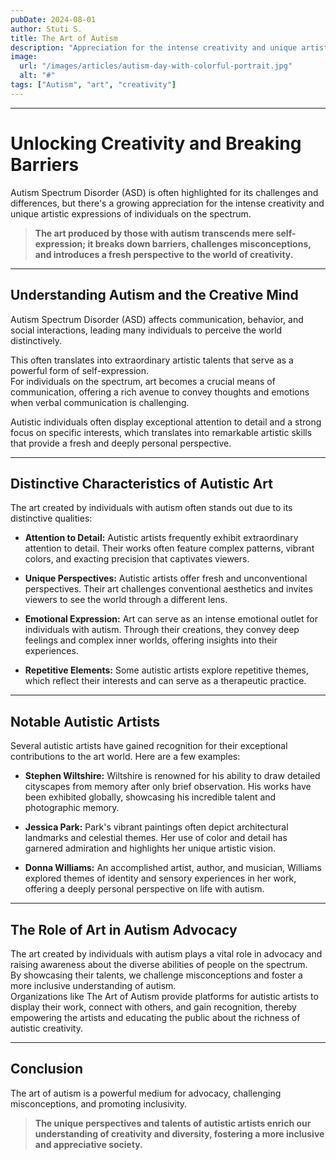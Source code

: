 ```yaml
---
pubDate: 2024-08-01
author: Stuti S.
title: The Art of Autism
description: "Appreciation for the intense creativity and unique artistic expressions of individuals on the spectrum."
image:
  url: "/images/articles/autism-day-with-colorful-portrait.jpg"
  alt: "#"
tags: ["Autism", "art", "creativity"]
---
```


***
# Unlocking Creativity and Breaking Barriers 

Autism Spectrum Disorder (ASD) is often highlighted for its challenges and differences, but there's a growing appreciation for the intense creativity and unique artistic expressions of individuals on the spectrum. 
<br>
> **The art produced by those with autism transcends mere self-expression; it breaks down barriers, challenges misconceptions, and introduces a fresh perspective to the world of creativity.**
*** 
## Understanding Autism and the Creative Mind 
Autism Spectrum Disorder (ASD) affects communication, behavior, and social interactions, leading many individuals to perceive the world distinctively. 
<br>

This often translates into extraordinary artistic talents that serve as a powerful form of self-expression.
<br>
For individuals on the spectrum, art becomes a crucial means of communication, offering a rich avenue to convey thoughts and emotions when verbal communication is challenging.
<br>

Autistic individuals often display exceptional attention to detail and a strong focus on specific interests, which translates into remarkable artistic skills that provide a fresh and deeply personal perspective.
***
## Distinctive Characteristics of Autistic Art 
The art created by individuals with autism often stands out due to its distinctive qualities:
* **Attention to Detail:** Autistic artists frequently exhibit extraordinary attention to detail. Their works often feature complex patterns, vibrant colors, and exacting precision that captivates viewers.

* **Unique Perspectives:** Autistic artists offer fresh and unconventional perspectives. Their art challenges conventional aesthetics and invites viewers to see the world through a different lens.

* **Emotional Expression:** Art can serve as an intense emotional outlet for individuals with autism. Through their creations, they convey deep feelings and complex inner worlds, offering insights into their experiences.

* **Repetitive Elements:** Some autistic artists explore repetitive themes, which reflect their interests and can serve as a therapeutic practice.
***
## Notable Autistic Artists
Several autistic artists have gained recognition for their exceptional contributions to the art world. Here are a few examples:
* **Stephen Wiltshire:** Wiltshire is renowned for his ability to draw detailed cityscapes from memory after only brief observation. His works have been exhibited globally, showcasing his incredible talent and photographic memory.

* **Jessica Park:** Park's vibrant paintings often depict architectural landmarks and celestial themes. Her use of color and detail has garnered admiration and highlights her unique artistic vision.

* **Donna Williams:** An accomplished artist, author, and musician, Williams explored themes of identity and sensory experiences in her work, offering a deeply personal perspective on life with autism.
***
## The Role of Art in Autism Advocacy 
The art created by individuals with autism plays a vital role in advocacy and raising awareness about the diverse abilities of people on the spectrum. 
<br> 
By showcasing their talents, we challenge misconceptions and foster a more inclusive understanding of autism. 
<br> 
Organizations like The Art of Autism provide platforms for autistic artists to display their work, connect with others, and gain recognition, thereby empowering the artists and educating the public about the richness of autistic creativity.
***
## Conclusion 
The art of autism is a powerful medium for advocacy, challenging misconceptions, and promoting inclusivity. 
<br> 
> **The unique perspectives and talents of autistic artists enrich our understanding of creativity and diversity, fostering a more inclusive and appreciative society.**
